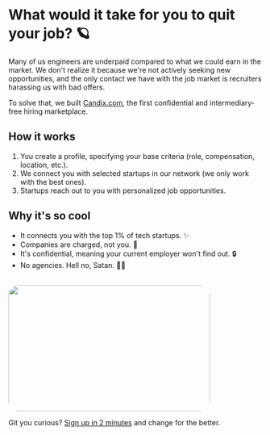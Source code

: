 # What would it take for you to quit your job? 🪐

Many of us engineers are underpaid compared to what we could earn in the market. We don't realize it because we're not actively seeking new opportunities, and the only contact we have with the job market is recruiters harassing us with bad offers.

To solve that, we built [Candix.com](https://candix.com/?utm_medium=social&utm_source=GitHub), the first confidential and intermediary-free hiring marketplace.

## How it works
1. You create a profile, specifying your base criteria (role, compensation, location, etc.).
2. We connect you with selected startups in our network (we only work with the best ones).
3. Startups reach out to you with personalized job opportunities.

## Why it's so cool
- It connects you with the top 1% of tech startups. ✨
- Companies are charged, not you. 🎁
- It's confidential, meaning your current employer won't find out. 🔒
- No agencies. Hell no, Satan. 🙅‍♂️

<br>
<a href="https://candix.com/?utm_medium=social&utm_source=GitHub">
  <img style="border-radius:20px" height="250" src="https://i.ibb.co/vPyb987/candix-com.png" width="400">
</a>

Git you curious? [Sign up in 2 minutes](https://candix.com/?utm_medium=social&utm_source=GitHub) and change for the better.
